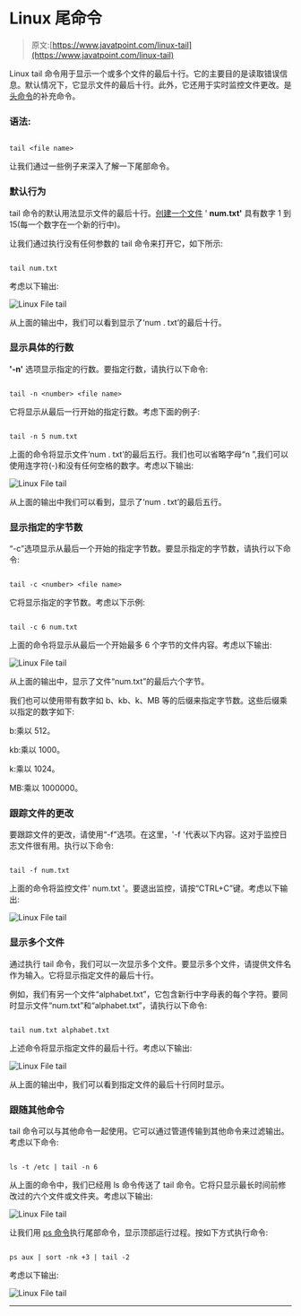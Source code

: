 # Linux 尾命令

> 原文:[https://www.javatpoint.com/linux-tail](https://www.javatpoint.com/linux-tail)

Linux tail 命令用于显示一个或多个文件的最后十行。它的主要目的是读取错误信息。默认情况下，它显示文件的最后十行。此外，它还用于实时监控文件更改。是[头命令](https://www.javatpoint.com/linux-head)的补充命令。

### 语法:

```

tail <file name>

```

让我们通过一些例子来深入了解一下尾部命令。

### 默认行为

tail 命令的默认用法显示文件的最后十行。[创建一个文件](https://www.javatpoint.com/linux-create-file) ' **num.txt'** 具有数字 1 到 15(每一个数字在一个新的行中)。

让我们通过执行没有任何参数的 tail 命令来打开它，如下所示:

```

tail num.txt

```

考虑以下输出:

![Linux File tail](../Images/e1d2dcdd1cb527b71ed9f81a1e8da8ca.png)

从上面的输出中，我们可以看到显示了‘num . txt’的最后十行。

### 显示具体的行数

**'-n'** 选项显示指定的行数。要指定行数，请执行以下命令:

```

tail -n <number> <file name>

```

它将显示从最后一行开始的指定行数。考虑下面的例子:

```

tail -n 5 num.txt

```

上面的命令将显示文件‘num . txt’的最后五行。我们也可以省略字母“n ”,我们可以使用连字符(-)和没有任何空格的数字。考虑以下输出:

![Linux File tail](../Images/961145faddfc28cc09660bf475ca40fc.png)

从上面的输出中我们可以看到，显示了‘num . txt’的最后五行。

### 显示指定的字节数

“-c”选项显示从最后一个开始的指定字节数。要显示指定的字节数，请执行以下命令:

```

tail -c <number> <file name>

```

它将显示指定的字节数。考虑以下示例:

```

tail -c 6 num.txt

```

上面的命令将显示从最后一个开始最多 6 个字节的文件内容。考虑以下输出:

![Linux File tail](../Images/694199c074e2d957982e595b28141de2.png)

从上面的输出中，显示了文件“num.txt”的最后六个字节。

我们也可以使用带有数字如 b、kb、k、MB 等的后缀来指定字节数。这些后缀乘以指定的数字如下:

b:乘以 512。

kb:乘以 1000。

k:乘以 1024。

MB:乘以 1000000。

### 跟踪文件的更改

要跟踪文件的更改，请使用“-f”选项。在这里，'-f '代表以下内容。这对于监控日志文件很有用。执行以下命令:

```

tail -f num.txt

```

上面的命令将监控文件' num.txt '。要退出监控，请按“CTRL+C”键。考虑以下输出:

![Linux File tail](../Images/a220291aaa964d6da7d995914978d0f4.png)

### 显示多个文件

通过执行 tail 命令，我们可以一次显示多个文件。要显示多个文件，请提供文件名作为输入。它将显示指定文件的最后十行。

例如，我们有另一个文件“alphabet.txt”，它包含新行中字母表的每个字符。要同时显示文件“num.txt”和“alphabet.txt”，请执行以下命令:

```

tail num.txt alphabet.txt

```

上述命令将显示指定文件的最后十行。考虑以下输出:

![Linux File tail](../Images/c5e361568109b6b3f3c0d7e3e7c5f61f.png)

从上面的输出中，我们可以看到指定文件的最后十行同时显示。

### 跟随其他命令

tail 命令可以与其他命令一起使用。它可以通过管道传输到其他命令来过滤输出。考虑以下命令:

```

ls -t /etc | tail -n 6

```

从上面的命令中，我们已经用 ls 命令传送了 tail 命令。它将只显示最长时间前修改过的六个文件或文件夹。考虑以下输出:

![Linux File tail](../Images/f97e6d1089ae8f329ac4756d96f45e8f.png)

让我们用 [ps 命令](https://www.javatpoint.com/linux-ps)执行尾部命令，显示顶部运行过程。按如下方式执行命令:

```

ps aux | sort -nk +3 | tail -2

```

考虑以下输出:

![Linux File tail](../Images/733e40a254e2ef86d4dfc6256f4d1a6a.png)

* * *
